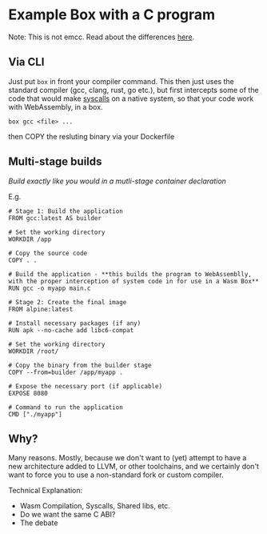 # Example Box with a C program

Note: This is not emcc. Read about the differences [here]().

## Via CLI

Just put `box` in front your compiler command. This then just uses the standard compiler (gcc, clang, rust, go etc.), but first intercepts some of the code that would make [syscalls](https://en.wikipedia.org/wiki/System_call) on a native system, so that your code work with WebAssembly, in a box.

`box gcc <file> ...`

then COPY the resluting binary via your Dockerfile

## Multi-stage builds

_Build exactly like you would in a mutli-stage container declaration_

E.g.

```
# Stage 1: Build the application
FROM gcc:latest AS builder

# Set the working directory
WORKDIR /app

# Copy the source code
COPY . .

# Build the application - **this builds the program to WebAssemblly, with the proper interception of system code in for use in a Wasm Box**
RUN gcc -o myapp main.c

# Stage 2: Create the final image
FROM alpine:latest

# Install necessary packages (if any)
RUN apk --no-cache add libc6-compat

# Set the working directory
WORKDIR /root/

# Copy the binary from the builder stage
COPY --from=builder /app/myapp .

# Expose the necessary port (if applicable)
EXPOSE 8080

# Command to run the application
CMD ["./myapp"]

```

## Why?

Many reasons. Mostly, because we don't want to (yet) attempt to have a new architecture added to LLVM, or other toolchains, and we certainly don't want to force you to use a non-standard fork or custom compiler.

Technical Explanation:

 - Wasm Compilation, Syscalls, Shared libs, etc.
 - Do we want the same C ABI?
 - The debate

